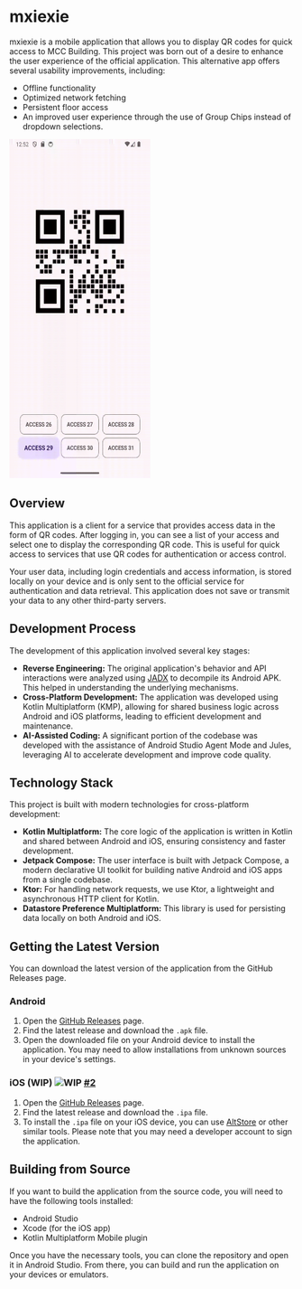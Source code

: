 # mxiexie

mxiexie is a mobile application that allows you to display QR codes for quick access to MCC Building. 
This project was born out of a desire to enhance the user experience of the official application. This alternative app offers several usability improvements, including:
- Offline functionality
- Optimized network fetching
- Persistent floor access
- An improved user experience through the use of Group Chips instead of dropdown selections.

<img src="/asset/demo.gif" width="250" height="600"/>

## Overview

This application is a client for a service that provides access data in the form of QR codes. After logging in, you can see a list of your access and select one to display the corresponding QR code. This is useful for quick access to services that use QR codes for authentication or access control.

Your user data, including login credentials and access information, is stored locally on your device and is only sent to the official service for authentication and data retrieval. This application does not save or transmit your data to any other third-party servers.

## Development Process

The development of this application involved several key stages:
*   **Reverse Engineering:** The original application's behavior and API interactions were analyzed using [JADX](https://github.com/skylot/jadx) to decompile its Android APK. This helped in understanding the underlying mechanisms.
*   **Cross-Platform Development:** The application was developed using Kotlin Multiplatform (KMP), allowing for shared business logic across Android and iOS platforms, leading to efficient development and maintenance.
*   **AI-Assisted Coding:** A significant portion of the codebase was developed with the assistance of Android Studio Agent Mode and Jules, leveraging AI to accelerate development and improve code quality.

## Technology Stack

This project is built with modern technologies for cross-platform development:

*   **Kotlin Multiplatform:** The core logic of the application is written in Kotlin and shared between Android and iOS, ensuring consistency and faster development.
*   **Jetpack Compose:** The user interface is built with Jetpack Compose, a modern declarative UI toolkit for building native Android and iOS apps from a single codebase.
*   **Ktor:** For handling network requests, we use Ktor, a lightweight and asynchronous HTTP client for Kotlin.
*   **Datastore Preference Multiplatform:** This library is used for persisting data locally on both Android and iOS.

## Getting the Latest Version

You can download the latest version of the application from the GitHub Releases page.

### Android

1.  Open the [GitHub Releases](https://github.com/fajarnuha/mxiexie/releases) page.
2.  Find the latest release and download the `.apk` file.
3.  Open the downloaded file on your Android device to install the application. You may need to allow installations from unknown sources in your device's settings.

### iOS (WIP) <img src="https://img.shields.io/badge/WIP-yellow?style=flat-square" alt="WIP"/> [#2](https://github.com/fajarnuha/mxiexie/issues/2)

1.  Open the [GitHub Releases](https://github.com/fajarnuha/mxiexie/releases) page.
2.  Find the latest release and download the `.ipa` file.
3.  To install the `.ipa` file on your iOS device, you can use [AltStore](https://altstore.io/) or other similar tools. Please note that you may need a developer account to sign the application.

## Building from Source

If you want to build the application from the source code, you will need to have the following tools installed:

*   Android Studio
*   Xcode (for the iOS app)
*   Kotlin Multiplatform Mobile plugin

Once you have the necessary tools, you can clone the repository and open it in Android Studio. From there, you can build and run the application on your devices or emulators.
